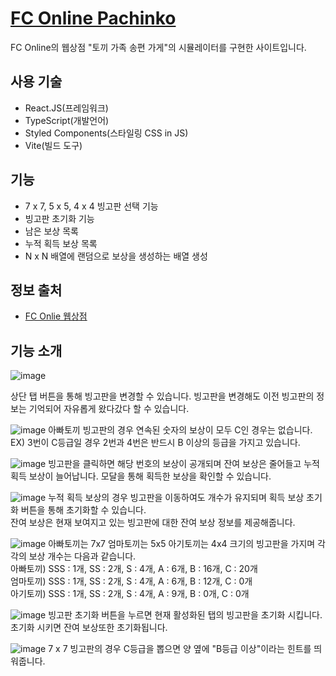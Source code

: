 # [FC Online Pachinko](https://fc-online-pachinko.vercel.app)
FC Online의 웹상점 "토끼 가족 송편 가게"의 시뮬레이터를 구현한 사이트입니다.
## 사용 기술
- React.JS(프레임워크)
- TypeScript(개발언어)
- Styled Components(스타일링 CSS in JS)
- Vite(빌드 도구)

## 기능

- 7 x 7, 5 x 5, 4 x 4 빙고판 선택 기능
- 빙고판 초기화 기능
- 남은 보상 목록
- 누적 획득 보상 목록
- N x N 배열에 랜덤으로 보상을 생성하는 배열 생성

## 정보 출처
- [FC Onlie 웹상점](https://shop.fconline.nexon.com/Events/240829/TheThreeRabbit)

## 기능 소개
![image](https://github.com/user-attachments/assets/8ce19011-6534-4a5a-a75a-d74839644add)

상단 탭 버튼을 통해 빙고판을 변경할 수 있습니다. 빙고판을 변경해도 이전 빙고판의 정보는 기억되어 자유롭게 왔다갔다 할 수 있습니다.

![image](https://github.com/user-attachments/assets/abcc18c6-8ddd-4dc4-801e-df5281a86896)
아빠토끼 빙고판의 경우 연속된 숫자의 보상이 모두 C인 경우는 없습니다. <br/>
EX) 3번이 C등급일 경우 2번과 4번은 반드시 B 이상의 등급을 가지고 있습니다.

![image](https://github.com/user-attachments/assets/418085f7-a561-4d28-aa36-aa892e729e03)
빙고판을 클릭하면 해당 번호의 보상이 공개되며 잔여 보상은 줄어들고 누적 획득 보상이 늘어납니다.
모달을 통해 획득한 보상을 확인할 수 있습니다.

![image](https://github.com/user-attachments/assets/68a7990a-c9ad-4a81-ba2e-9ad31c2e0f0a)
누적 획득 보상의 경우 빙고판을 이동하여도 개수가 유지되며 획득 보상 초기화 버튼을 통해 초기화할 수 있습니다.<br/>
잔여 보상은 현재 보여지고 있는 빙고판에 대한 잔여 보상 정보를 제공해줍니다.

![image](https://github.com/user-attachments/assets/5d9ce5ba-1621-41f8-ad95-3b787b83bb4f)
아빠토끼는 7x7 엄마토끼는 5x5 아기토끼는 4x4 크기의 빙고판을 가지며 각각의 보상 개수는 다음과 같습니다. <br/>
아빠토끼) SSS : 1개, SS : 2개, S : 4개, A : 6개, B : 16개, C : 20개<br/>
엄마토끼) SSS : 1개, SS : 2개, S : 4개, A : 6개, B : 12개, C : 0개<br/>
아기토끼) SSS : 1개, SS : 2개, S : 4개, A : 9개, B : 0개, C : 0개

![image](https://github.com/user-attachments/assets/3bf0ba2c-2ad0-446e-800f-13b9c400fded)
빙고판 초기화 버튼을 누르면 현재 활성화된 탭의 빙고판을 초기화 시킵니다. 초기화 시키면 잔여 보상또한 초기화됩니다.

![image](https://github.com/user-attachments/assets/af36605c-f98e-4406-9c01-fe3a7a13d624)
7 x 7 빙고판의 경우 C등급을 뽑으면 양 옆에 "B등급 이상"이라는 힌트를 띄워줍니다.

